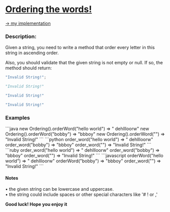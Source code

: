 # [Ordering the words!](https://www.codewars.com/kata/55d7e5aa7b619a86ed000070)
[-> my implementation](Ordering.java)

<h3>Description:</h3>

Given a string, you need to write a method that order every letter in this string in ascending order.


Also, you should validate that the given string is not empty or null. If so, the method should return:
```java
"Invalid String!";
```
```python
"Invalid String!"
```
```ruby
"Invalid String!"
```
```javascript
"Invalid String!"
```

<h3>Examples</h3>
```java
new Ordering().orderWord("hello world") => " dehllloorw"
new Ordering().orderWord("bobby") => "bbboy"
new Ordering().orderWord("") => "Invalid String!"
```
```python
order_word("hello world") => " dehllloorw"
order_word("bobby") => "bbboy"
order_word("") => "Invalid String!"
```
```ruby
order_word("hello world") => " dehllloorw"
order_word("bobby") => "bbboy"
order_word("") => "Invalid String!"
```
```javascript
orderWord("hello world") => " dehllloorw"
orderWord("bobby") => "bbboy"
order_word("") => "Invalid String!"
```

<h4>Notes</h4>
• the given string can be lowercase and uppercase.<br />
• the string could include spaces or other special characters like '# ! or ,'

<strong>Good luck! Hope you enjoy it</strong>
